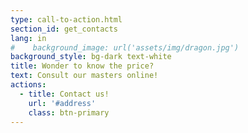 ```yaml
---
type: call-to-action.html
section_id: get_contacts
lang: in
#    background_image: url('assets/img/dragon.jpg')
background_style: bg-dark text-white
title: Wonder to know the price?
text: Consult our masters online!
actions:
  - title: Contact us!
    url: '#address'
    class: btn-primary
---
```

